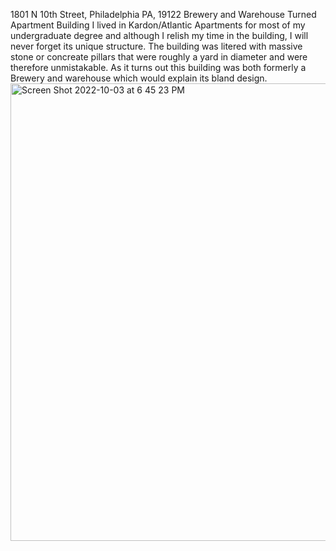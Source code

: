 1801 N 10th Street, Philadelphia PA, 19122
  Brewery and Warehouse Turned Apartment Building 
  I lived in Kardon/Atlantic Apartments for most of my undergraduate degree and although I relish my time in the building, I will never forget its unique structure. The building was litered with massive stone or concreate pillars that were roughly a yard in diameter and were therefore unmistakable. As it turns out this building was both formerly a Brewery and warehouse which would explain its bland design.
<img width="732" alt="Screen Shot 2022-10-03 at 6 45 23 PM" src="https://user-images.githubusercontent.com/111807159/193699163-015ef1ed-d15b-41c8-8d4c-7ced0c77e8fd.png">
 
